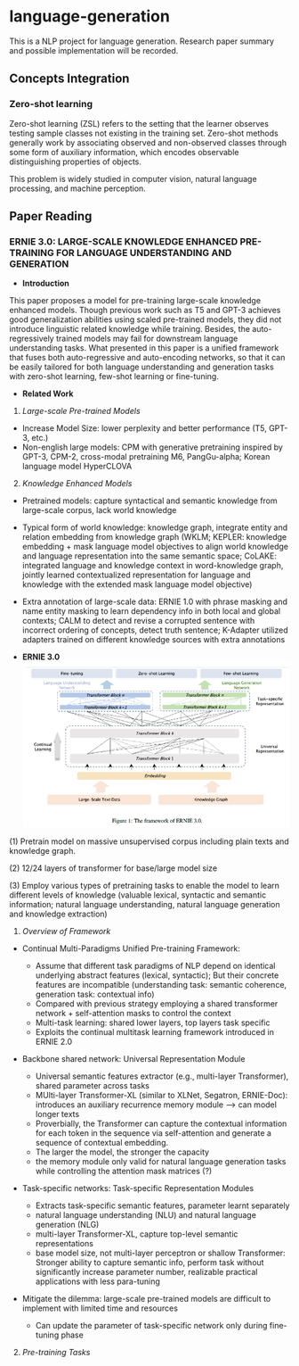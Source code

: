 # language-generation

This is a NLP project for language generation. Research paper summary and possible implementation will be recorded.

## Concepts Integration

### Zero-shot learning

Zero-shot learning (ZSL) refers to the setting that the learner observes testing sample classes not existing in the 
training set. Zero-shot methods generally work by associating observed and non-observed classes through some form 
of auxiliary information, which encodes observable distinguishing properties of objects.

This problem is widely studied in computer vision, natural language processing, and machine perception.


## Paper Reading

### ERNIE 3.0:  LARGE-SCALE KNOWLEDGE ENHANCED PRE-TRAINING FOR LANGUAGE UNDERSTANDING AND GENERATION

- **Introduction**

This paper proposes a model for pre-training large-scale knowledge enhanced models. Though previous work such as T5 and 
GPT-3 achieves good generalization abilities using scaled pre-trained models, they did not introduce linguistic related
knowledge while training. Besides, the auto-regressively trained models may fail for downstream language understanding 
tasks. What presented in this paper is a unified framework that fuses both auto-regressive and auto-encoding networks, 
so that it can be easily tailored for both language understanding and generation tasks with zero-shot learning, few-shot 
learning or fine-tuning.


- **Related Work**

1. _Large-scale Pre-trained Models_

- Increase Model Size: lower perplexity and better performance (T5, GPT-3, etc.)
- Non-english large models: CPM with generative pretraining inspired by GPT-3, CPM-2, cross-modal pretraining M6, 
PangGu-alpha; Korean language model HyperCLOVA

2. _Knowledge Enhanced Models_

- Pretrained models: capture syntactical and semantic knowledge from large-scale corpus, lack world knowledge
- Typical form of world knowledge: knowledge graph, integrate entity and relation embedding from knowledge graph
(WKLM; KEPLER: knowledge embedding + mask language model objectives to align world knowledge and language representation
into the same semantic space; CoLAKE: integrated language and knowledge context in word-knowledge graph, jointly learned 
contextualized representation for language and knowledge with the extended mask language model objective)
- Extra annotation of large-scale data: ERNIE 1.0 with phrase masking and name entity masking to learn dependency info
in both local and global contexts; CALM to detect and revise a corrupted sentence with incorrect ordering of concepts,
detect truth sentence; K-Adapter utilized adapters trained on different knowledge sources with extra annotations


- **ERNIE 3.0**
![img.png](img.png)

(1) Pretrain model on massive unsupervised corpus including plain texts and knowledge graph.

(2) 12/24 layers of transformer for base/large model size

(3) Employ various types of pretraining tasks to enable the model to learn different levels of knowledge (valuable 
lexical, syntactic and semantic information; natural language understanding, natural language generation and knowledge 
extraction)

1. _Overview of Framework_

- Continual Multi-Paradigms Unified Pre-training Framework:
  - Assume that different task paradigms of NLP depend on identical underlying abstract features (lexical, syntactic);
  But their concrete features are incompatible (understanding task: semantic coherence, generation task: contextual info)
  - Compared with previous strategy employing a shared transformer network + self-attention masks to control the context
  - Multi-task learning: shared lower layers, top layers task specific
  - Exploits the continual multitask learning framework introduced in ERNIE 2.0

- Backbone shared network: Universal Representation Module
  - Universal semantic features extractor (e.g., multi-layer Transformer), shared parameter across tasks
  - MUlti-layer Transformer-XL (similar to XLNet, Segatron, ERNIE-Doc): 
  introduces an auxiliary recurrence memory module --> can model longer texts
  - Proverbially, the Transformer can capture the contextual information for each token in the sequence via 
  self-attention and generate a sequence of contextual embedding.
  - The larger the model, the stronger the capacity
  - the memory module only valid for natural language generation tasks while controlling the attention mask matrices (?)

- Task-specific networks: Task-specific Representation Modules
  - Extracts task-specific semantic features, parameter learnt separately
  - natural language understanding (NLU) and natural language generation (NLG)
  - multi-layer Transformer-XL, capture top-level semantic representations
  - base model size, not multi-layer perceptron or shallow Transformer: Stronger ability to capture semantic info, 
  perform task without significantly increase parameter number, realizable practical applications with less para-tuning

- Mitigate the dilemma: large-scale pre-trained models are difficult to implement with limited time and resources
  - Can update the parameter of task-specific network only during fine-tuning phase


2. _Pre-training Tasks_


